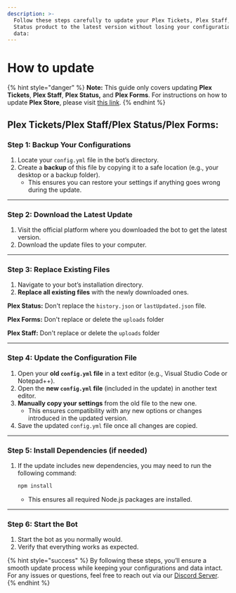```yaml
---
description: >-
  Follow these steps carefully to update your Plex Tickets, Plex Staff, or Plex
  Status product to the latest version without losing your configurations or
  data:
---
```


# How to update

{% hint style="danger" %}
**Note:** This guide only covers updating **Plex Tickets**, **Plex Staff**, **Plex Status,** and **Plex Forms**. For instructions on how to update **Plex Store**, please visit [this link](../plex-store/how-to-update.md).
{% endhint %}



## Plex Tickets/Plex Staff/Plex Status/Plex Forms:

### **Step 1: Backup Your Configurations**

1. Locate your `config.yml` file in the bot’s directory.
2. Create a **backup** of this file by copying it to a safe location (e.g., your desktop or a backup folder).
   * This ensures you can restore your settings if anything goes wrong during the update.

***

### **Step 2: Download the Latest Update**

1. Visit the official platform where you downloaded the bot to get the latest version.
2. Download the update files to your computer.

***

### **Step 3: Replace Existing Files**

1. Navigate to your bot’s installation directory.
2. **Replace all existing files** with the newly downloaded ones.

**Plex Status:** Don't replace the `history.json` or `lastUpdated.json` file.

**Plex Forms:** Don't replace or delete the `uploads` folder

**Plex Staff:** Don't replace or delete the `uploads` folder

***

### **Step 4: Update the Configuration File**

1. Open your **old `config.yml` file** in a text editor (e.g., Visual Studio Code or Notepad++).
2. Open the **new `config.yml` file** (included in the update) in another text editor.
3. **Manually copy your settings** from the old file to the new one.
   * This ensures compatibility with any new options or changes introduced in the updated version.
4. Save the updated `config.yml` file once all changes are copied.

***

### **Step 5: Install Dependencies (if needed)**

1.  If the update includes new dependencies, you may need to run the following command:

    ```bash
    npm install
    ```

    * This ensures all required Node.js packages are installed.

***

### **Step 6: Start the Bot**

1. Start the bot as you normally would.
2. Verify that everything works as expected.

{% hint style="success" %}
By following these steps, you’ll ensure a smooth update process while keeping your configurations and data intact. For any issues or questions, feel free to reach out via our [Discord Server](https://discord.gg/plexdev).
{% endhint %}
